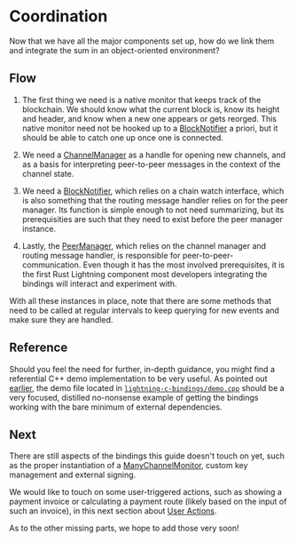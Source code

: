 # Coordination

Now that we have all the major components set up, how do we link them and integrate the sum
in an object-oriented environment?

## Flow

1. The first thing we need is a native monitor that keeps track of the blockchain. We should 
know what the current block is, know its height and header, and know when a new one appears
or gets reorged. This native monitor need not be hooked up to a [BlockNotifier](BlockNotifier.md)
a priori, but it should be able to catch one up once one is connected.

2. We need a [ChannelManager](ChannelManager.md) as a handle for opening new channels, and as a
basis for interpreting peer-to-peer messages in the context of the channel state.

3. We need a [BlockNotifier](BlockNotifier.md), which relies on a chain watch interface, which
is also something that the routing message handler relies on for the peer manager. Its function
is simple enough to not need summarizing, but its prerequisities are such that they need to exist
before the peer manager instance.

4. Lastly, the [PeerManager](PeerManager.md), which relies on the channel manager and routing
message handler, is responsible for peer-to-peer-communication. Even though it has the most
involved prerequisites, it is the first Rust Lightning component most developers integrating
the bindings will interact and experiment with.

With all these instances in place, note that there are some methods that need to be called
at regular intervals to keep querying for new events and make sure they are handled. 

## Reference

Should you feel the need for further, in-depth guidance, you might find a referential C++
demo implementation to be very useful. As pointed out [earlier](GettingStarted.md#header-files),
the demo file located in [`lightning-c-bindings/demo.cpp`](https://github.com/TheBlueMatt/rust-lightning/blob/2020-05-sample-c-bindings/lightning-c-bindings/demo.cpp) 
should be a very focused, distilled no-nonsense example of getting the bindings working with the bare 
minimum of external dependencies.

## Next

There are still aspects of the bindings this guide doesn't touch on yet, such as the proper
instantiation of a [ManyChannelMonitor](https://docs.rs/lightning/0.0.11/lightning/ln/channelmonitor/trait.ManyChannelMonitor.html),
custom key management and external signing.

We would like to touch on some user-triggered actions, such as showing a payment invoice 
or calculating a payment route (likely based on the input of such an invoice), in this next
section about [User Actions](UserActions.md).

As to the other missing parts, we hope to add those very soon!